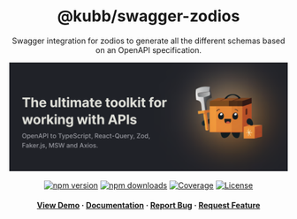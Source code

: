 <div align="center">

<!-- <img src="assets/logo.png" alt="logo" width="200" height="auto" /> -->
<h1>@kubb/swagger-zodios</h1>

<p>
   Swagger integration for zodios to generate all the different schemas based on an OpenAPI specification.
  </p>
  <img src="https://raw.githubusercontent.com/kubb-labs/kubb/main/assets/banner.png" alt="logo"  height="auto" />

[![npm version][npm-version-src]][npm-version-href]
[![npm downloads][npm-downloads-src]][npm-downloads-href]
[![Coverage][coverage-src]][coverage-href]
[![License][license-src]][license-href]

<!-- ALL-CONTRIBUTORS-BADGE:START - Do not remove or modify this section -->
<!-- ALL-CONTRIBUTORS-BADGE:END -->
</p>

<h4>
    <a href="https://codesandbox.io/s/github/kubb-labs/kubb/tree/alpha/examples/typescript" target="_blank">View Demo</a>
    <span> · </span>
      <a href="https://kubb.dev/" target="_blank">Documentation</a>
    <span> · </span>
      <a href="https://github.com/kubb-labs/kubb/issues/" target="_blank">Report Bug</a>
    <span> · </span>
      <a href="https://github.com/kubb-labs/kubb/issues/" target="_blank">Request Feature</a>
  </h4>
</div>

<!-- Badges -->

[npm-version-src]: https://img.shields.io/npm/v/@kubb/swagger-zodios?flat&colorA=18181B&colorB=f58517
[npm-version-href]: https://npmjs.com/package/@kubb/swagger-zodios
[npm-downloads-src]: https://img.shields.io/npm/dm/@kubb/swagger-zodios?flat&colorA=18181B&colorB=f58517
[npm-downloads-href]: https://npmjs.com/package/@kubb/swagger-zodios
[license-src]: https://img.shields.io/github/license/kubb-labs/kubb.svg?flat&colorA=18181B&colorB=f58517
[license-href]: https://github.com/kubb-labs/kubb/blob/main/LICENSE
[build-src]: https://img.shields.io/github/actions/workflow/status/kubb-labs/kubb/ci.yaml?style=flat&colorA=18181B&colorB=f58517
[build-href]: https://www.npmjs.com/package/@kubb/swagger-zodios
[minified-src]: https://img.shields.io/bundlephobia/min/@kubb/swagger-zodios?style=flat&colorA=18181B&colorB=f58517
[minified-href]: https://www.npmjs.com/package/@kubb/swagger-zodios
[coverage-src]: https://img.shields.io/codecov/c/github/kubb-labs/kubb?style=flat&colorA=18181B&colorB=f58517
[coverage-href]: https://www.npmjs.com/package/@kubb/swagger-zodios
